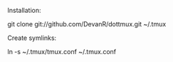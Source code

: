 Installation:

  git clone git://github.com/DevanR/dottmux.git ~/.tmux

Create symlinks:

  ln -s ~/.tmux/tmux.conf ~/.tmux.conf
